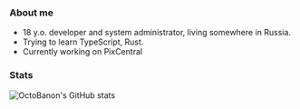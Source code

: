 ### About me

- 18 y.o. developer and system administrator, living somewhere in Russia.
- Trying to learn TypeScript, Rust.
- Currently working on PixCentral

### Stats
![OctoBanon's GitHub stats](https://github-readme-stats.vercel.app/api?username=OctoBanon-Main&show_icons=true&theme=dark)
